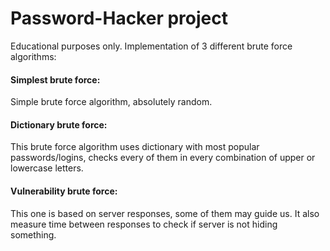 # Password-Hacker project
Educational purposes only.
Implementation of 3 different brute force algorithms:

#### Simplest brute force:  
Simple brute force algorithm, absolutely random.  

#### Dictionary brute force:
This brute force algorithm uses dictionary with most popular passwords/logins, checks every of them in every combination of upper or lowercase letters. 

#### Vulnerability brute force:
This one is based on server responses, some of them may guide us. It also measure time between responses to check if server is not hiding something.
